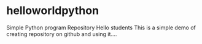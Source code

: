 # helloworldpython
Simple Python program Repository
Hello students
This is a simple demo of creating repository on github and using it....
